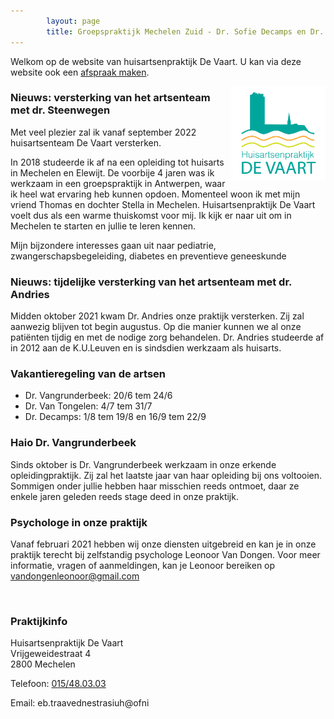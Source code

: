 ```yaml
---
        layout: page
        title: Groepspraktijk Mechelen Zuid - Dr. Sofie Decamps en Dr. Sofie Van Tongelen
---
```


Welkom op de website van huisartsenpraktijk De Vaart. U kan via deze website ook een <a href="https://www.introlution.be/clientwebsites/doctorwebsite_2/logincustom.aspx?domain=huisartsendevaart.be" target="_blank">afspraak maken</a>. 

<img src="/images/Logo_RGB.png" width="30%" align="right"/>

### Nieuws: versterking van het artsenteam met dr. Steenwegen

Met veel plezier zal ik vanaf september 2022 huisartsenteam De Vaart versterken.

In 2018 studeerde ik af na een opleiding tot huisarts in Mechelen en Elewijt. De voorbije 4 jaren was ik werkzaam in een groepspraktijk in Antwerpen, waar ik heel wat ervaring heb kunnen opdoen. Momenteel woon ik met mijn vriend Thomas en dochter Stella in Mechelen. Huisartsenpraktijk De Vaart voelt dus als een warme thuiskomst voor mij. Ik kijk er naar uit om in Mechelen te starten en jullie te leren kennen. 

Mijn bijzondere interesses gaan uit naar pediatrie, zwangerschapsbegeleiding, diabetes en preventieve geneeskunde

### Nieuws: tijdelijke versterking van het artsenteam met dr. Andries

Midden oktober 2021 kwam Dr. Andries onze praktijk versterken. Zij zal aanwezig blijven tot begin augustus. Op die manier kunnen we al onze patiënten tijdig en met de nodige zorg behandelen.
Dr. Andries studeerde af in 2012 aan de K.U.Leuven en is sindsdien werkzaam als huisarts.

### Vakantieregeling van de artsen

- Dr. Vangrunderbeek: 20/6 tem 24/6
- Dr. Van Tongelen: 4/7 tem 31/7
- Dr. Decamps: 1/8 tem 19/8 en 16/9 tem 22/9

### Haio Dr. Vangrunderbeek

Sinds oktober is Dr. Vangrunderbeek werkzaam in onze erkende opleidingpraktijk. Zij zal het laatste jaar van haar opleiding bij ons voltooien. Sommigen onder jullie hebben haar misschien reeds ontmoet, daar ze enkele jaren geleden reeds stage deed in onze praktijk.

### Psychologe in onze praktijk

Vanaf februari 2021 hebben wij onze diensten uitgebreid en kan je in onze praktijk terecht bij zelfstandig psychologe Leonoor Van Dongen. Voor meer informatie, vragen of aanmeldingen, kan je Leonoor bereiken op vandongenleonoor@gmail.com

<br>

### Praktijkinfo

<p>
Huisartsenpraktijk De Vaart<br>
Vrijgeweidestraat 4<br>
2800 Mechelen<br>
</p>
<p>
Telefoon: <a href="tel:015/48.03.03">015/48.03.03</a>
</p>

<p>
Email: <span class="doeeensraar">eb.traavednestrasiuh@ofni</span>
</p>